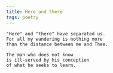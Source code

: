 ```yaml
---
title: Here and there
tags: poetry
---
```


    "Here" and "there" have separated us.
    For all my wandering is nothing more
    than the distance between me and Thee.

    The man who does not know
    is ill-served by his conception
    of what he seeks to learn.
